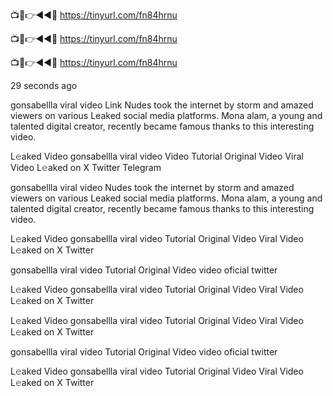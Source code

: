 📺📱👉◄◄🔴  https://tinyurl.com/fn84hrnu

📺📱👉◄◄🔴  https://tinyurl.com/fn84hrnu

📺📱👉◄◄🔴  https://tinyurl.com/fn84hrnu


29 seconds ago

gonsabellla viral video Link Nudes took the internet by storm and amazed viewers on various Leaked social media platforms. Mona alam, a young and talented digital creator, recently became famous thanks to this interesting video.

L𝚎aked Video gonsabellla viral video Video Tutorial Original Video Viral Video L𝚎aked on X Twitter Telegram


gonsabellla viral video Nudes took the internet by storm and amazed viewers on various Leaked social media platforms. Mona alam, a young and talented digital creator, recently became famous thanks to this interesting video.

L𝚎aked Video gonsabellla viral video Tutorial Original Video Viral Video L𝚎aked on X Twitter

gonsabellla viral video Tutorial Original Video video oficial twitter

L𝚎aked Video gonsabellla viral video Tutorial Original Video Viral Video L𝚎aked on X Twitter

L𝚎aked Video gonsabellla viral video Tutorial Original Video Viral Video L𝚎aked on X Twitter

gonsabellla viral video Tutorial Original Video video oficial twitter

L𝚎aked Video gonsabellla viral video Tutorial Original Video Viral Video L𝚎aked on X Twitter
